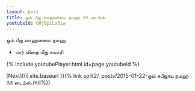```yaml
---
layout: post
title: ஓம் பீஜ வாஹனயை நமஹ ௧௧ டைம்ஸ்
youtubeId: O8jBpiLx3iw
---
```

 
 
 ஓம் பீஜ வாஹனயை நமஹ  
 
 -  யார் விதை மீது சவாரி 
 
  
 
  
 
 
 
 
 
 


{% include youtubePlayer.html id=page.youtubeId %}
 
[Next]({{ site.baseurl }}{% link  split2/_posts/2015-01-22-ஓம் சுபீஜாய நமஹ ௧௧ டைம்ஸ்.md%})
 
